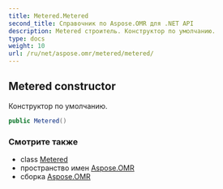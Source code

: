 ```yaml
---
title: Metered.Metered
second_title: Справочник по Aspose.OMR для .NET API
description: Metered строитель. Конструктор по умолчанию.
type: docs
weight: 10
url: /ru/net/aspose.omr/metered/metered/
---
```

## Metered constructor

Конструктор по умолчанию.

```csharp
public Metered()
```

### Смотрите также

* class [Metered](../)
* пространство имен [Aspose.OMR](../../metered/)
* сборка [Aspose.OMR](../../../)



